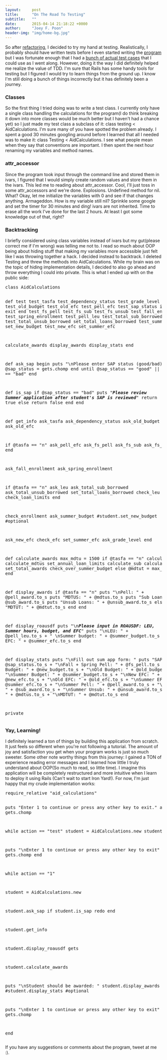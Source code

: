 ```yaml
---
layout:     post
title:      "On The Road To Testing"
subtitle:   ""
date:       2015-04-14 21:18:22 +0000
author:     "Joey F. Poon"
header-img: "img/home-bg.jpg"
---
```


<p>So after <a href="http://joeypoon.com/refactoring-complete/">refactoring</a>, I decided to try my hand at testing. Realistically, I probably should have written tests before I even started writing the <a href="https://github.com/joeypoon/Summer_FA_Calculator">program</a> but I was fortunate enough that I had a <a href="http://joeypoon.com/working-efficiently/" >bunch of actual test cases</a> that I could use as I went along. However, doing it the way I did definitely helped me realize the value of TDD. I'm sure that Rails has some handy tools for testing but I figured I would try to learn things from the ground up. I know I'm still doing a bunch of things incorrectly but it has definitely been a journey.</p>

<h3>Classes</h3>
<p>So the first thing I tried doing was to write a test class. I currently only have a single class handling the calculations for the program(I do think breaking it down into more classes would be much better but I haven't had a chance yet) so I just made my test class a subclass of it:
<span class="lang:ruby decode:true  crayon-inline ">class testing &lt; AidCalculations</span>.
I'm sure many of you have spotted the problem already. I spent a good 30 minutes googling around before I learned that all I needed was to make it:
<span class="lang:ruby decode:true  crayon-inline ">class Testing &lt; AidCalculations</span>.
I see what people mean when they say that conventions are important. I then spent the next hour renaming my variables and method names.</p>

<h3>attr_accessor</h3>
<p>Since the program took input through the command line and stored them in ivars, I figured that I would simply create random values and store them in the ivars. This led me to reading about attr_accessor. Cool, I'll just toss in some attr_accessors and we're done. Explosions. Undefined method for nil. What? Okay, let me initialize the variables with 0 and see if that changes anything. Armageddon. How is my variable still nil? Sprinkle some google and set the timer for 30 minutes and ding! ivars are not inherited. Time to erase all the work I've done for the last 2 hours. At least I got some knowledge out of that, right?</p>
<h3>Backtracking</h3>
<p>I briefly considered using class variables instead of ivars but my gut(please correct me if I'm wrong) was telling me not to. I read so much about OOP being about hiding stuff that making my variables more accessible just felt like I was throwing together a hack. I decided instead to backtrack. I deleted Testing and threw the methods into AidCalculations. While my brain was on the topic of hiding implementation details, I decided to also go ahead and throw everything I could into private. This is what I ended up with on the public side:</p>
<pre class="minimize:true tab-convert:true tab-size:2 lang:ruby decode:true ">class AidCalculations

def test
test_tasfa
test_dependency_status
test_grade_level
test_old_budget
test_old_efc
test_pell_efc
test_sap_status
if is_sap
  exit
end
test_fs_pell
test_fs_sub
test_fs_unsub
test_fall_enrollment
test_spring_enrollment
test_pell_leu
test_total_sub_borrowed
test_total_unsub_borrowed
set_total_loans_borrowed
test_summer_budget
set_new_budget
test_new_efc
set_summer_efc

calculate_awards
display_awards
display_stats
end

def ask_sap
begin
  puts "\nPlease enter SAP status (good/bad): "
  @sap_status = gets.chomp
end until @sap_status == "good" || @sap_status == "bad"
end

def is_sap
if @sap_status == "bad"
  puts "***Please review Summer application after student's SAP is reviewed***"
  return true
else
  return false
end
end

def get_info
ask_tasfa
ask_dependency_status
ask_old_budget
ask_old_efc

if @tasfa == "n"
  ask_pell_efc
  ask_fs_pell
  ask_fs_sub
  ask_fs_unsub
end

ask_fall_enrollment
ask_spring_enrollment

if @tasfa == "n"
  ask_leu
  ask_total_sub_borrowed
  ask_total_unsub_borrowed
  set_total_loans_borrowed
  check_leu
  check_loan_limits
end

check_enrollment
ask_summer_budget
#student.set_new_budget  #optional

ask_new_efc
check_efc
set_summer_efc
ask_grade_level
end

def calculate_awards
max_mdtu = 1500
if @tasfa == "n"
  calculate_pell
  calculate_mdtus
  set_annual_loan_limits
  calculate_sub
  calculate_unsub
  set_total_awards
  check_over_summer_budget
else
  @mdtut = max_mdtu
end
end

def display_awards
if @tasfa == "n"
  puts "\nPell: " + @pell_award.to_s
  puts "MDTUS: " + @mdtus.to_s
  puts "Sub Loans: " + @sub_award.to_s
  puts "Unsub Loans: " + @unsub_award.to_s
else
  puts "MDTUT: " + @mdtut.to_s
end
end

def display_roausdf
puts "\n***Please input in ROAUSDF: LEU, Summer hours, budget, and EFC***"
puts "\nLEU: " + @pell_leu.to_s + " \nSummer budget: " + @summer_budget.to_s + " \nSummer EFC: " + @summer_efc.to_s
end

def display_stats
puts "\nFill out sum app form: "
puts "SAP: " + @sap_status.to_s + "\nFall + Spring Pell: " + @fs_pell.to_s + "\nNew Budget: " + @new_budget.to_s + "\nOld Budget: " + @old_budget.to_s + "\nSummer Budget: " + @summer_budget.to_s + "\nNew EFC: " + @new_efc.to_s + "\nOld EFC: " + @old_efc.to_s + "\nSummer EFC: " + @summer_efc.to_s + "\nSummer Pell: " + @pell_award.to_s + "\nSummer Sub: " + @sub_award.to_s + "\nSummer Unsub: " + @unsub_award.to_s + "\nMDTUS: " + @mdtus.to_s + "\nMDTUT: " + @mdtut.to_s
end

private</pre>
<h3>Yay, Learning!</h3>
<p>I definitely learned a ton of things by building this application from scratch. It just feels so different when you're not following a tutorial. The amount of joy and satisfaction you get when your program works is just so much sweeter. Some other note worthy things from this journey: I gained a TON of experience reading error messages and I learned how little I truly understand about OOP(So much to read, so little time). I imagine this application will be completely restructured and more intuitive when I learn to deploy it using Rails (Can't wait to start Iron Yard!). For now, I'm just happy that my crude implementation works:</p>
<pre class="minimize:true tab-convert:true tab-size:2 lang:ruby decode:true ">require_relative "aid_calculations"

puts "Enter 1 to continue or press any other key to exit."
action = gets.chomp

while action == "test"
student = AidCalculations.new
student.test

puts "\nEnter 1 to continue or press any other key to exit"
action = gets.chomp
end

while action == "1"

student = AidCalculations.new

student.ask_sap
if student.is_sap
redo
end

student.get_info

student.display_roausdf
gets

student.calculate_awards

puts "\nStudent should be awarded: "
student.display_awards
#student.display_stats  #optional

puts "\nEnter 1 to continue or press any other key to exit"
action = gets.chomp

end
</pre>
<p>If you have any suggestions or comments about the program, tweet at me :).</p>

